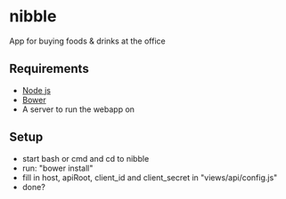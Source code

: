 # nibble
App for buying foods &amp; drinks at the office

## Requirements
- [Node js](https://nodejs.org/en/)
- [Bower](http://bower.io/#getting-started)
- A server to run the webapp on

## Setup
- start bash or cmd and cd to nibble
- run: "bower install"
- fill in host, apiRoot, client_id and client_secret in "views/api/config.js"
- done?

